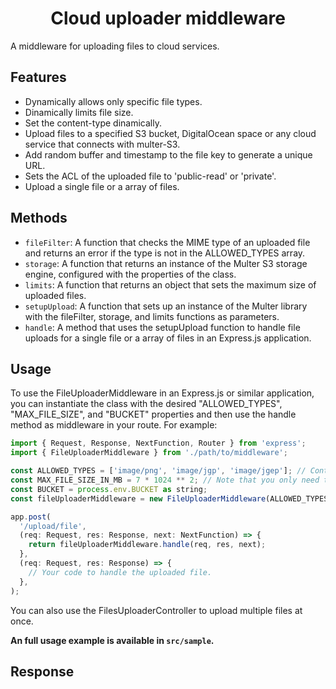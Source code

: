 <h1 align="center">Cloud uploader middleware</h1>

A middleware for uploading files to cloud services.

## Features
* Dynamically allows only specific file types.
* Dinamically limits file size.
* Set the content-type dinamically.
* Upload files to a specified S3 bucket, DigitalOcean space or any cloud service that connects with multer-S3.
* Add random buffer and timestamp to the file key to generate a unique URL.
* Sets the ACL of the uploaded file to 'public-read' or 'private'.
* Upload a single file or a array of files.

## Methods
* `fileFilter`: A function that checks the MIME type of an uploaded file and returns an error if the type is not in the ALLOWED_TYPES array.
* `storage`: A function that returns an instance of the Multer S3 storage engine, configured with the properties of the class.
* `limits`: A function that returns an object that sets the maximum size of uploaded files.
* `setupUpload`: A function that sets up an instance of the Multer library with the fileFilter, storage, and limits functions as parameters.
* `handle`: A method that uses the setupUpload function to handle file uploads for a single file or a array of files in an Express.js application.

## Usage
To use the FileUploaderMiddleware in an Express.js or similar application, you can instantiate the class with the desired "ALLOWED_TYPES", "MAX_FILE_SIZE", and "BUCKET" properties and then use the handle method as middleware in your route. For example:
```javascript
import { Request, Response, NextFunction, Router } from 'express';
import { FileUploaderMiddleware } from './path/to/middleware';

const ALLOWED_TYPES = ['image/png', 'image/jgp', 'image/jgep']; // Content-type here
const MAX_FILE_SIZE_IN_MB = 7 * 1024 ** 2; // Note that you only need to change the first number
const BUCKET = process.env.BUCKET as string;
const fileUploaderMiddleware = new FileUploaderMiddleware(ALLOWED_TYPES, MAX_FILE_SIZE_IN_MB, BUCKET);

app.post(
  '/upload/file',
  (req: Request, res: Response, next: NextFunction) => {
    return fileUploaderMiddleware.handle(req, res, next);
  },
  (req: Request, res: Response) => {
    // Your code to handle the uploaded file.
  },
);
```
You can also use the FilesUploaderController to upload multiple files at once.

**An full usage example is available in `src/sample`.**

## Response
